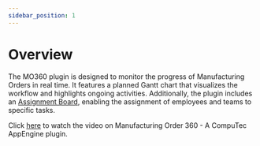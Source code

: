 ```yaml
---
sidebar_position: 1
---
```

# Overview

The MO360 plugin is designed to monitor the progress of Manufacturing Orders in real time. It features a planned Gantt chart that visualizes the workflow and highlights ongoing activities. Additionally, the plugin includes an [Assignment Board](assignment-board.md), enabling the assignment of employees and teams to specific tasks.

Click [here](https://www.youtube.com/watch?v=6VzQF1khPZw&t=13s) to watch the video on Manufacturing Order 360 - A CompuTec AppEngine plugin.
